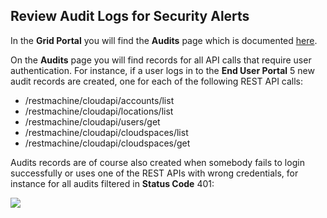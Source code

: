 ## Review Audit Logs for Security Alerts

In the **Grid Portal** you will find the **Audits** page which is documented [here](../../GridPortal/Audits/Audits.md).

On the **Audits** page you will find records for all API calls that require user authentication. For instance, if a user logs in to the **End User Portal** 5 new audit records are created, one for each of the following REST API calls:

- /restmachine/cloudapi/accounts/list
- /restmachine/cloudapi/locations/list
- /restmachine/cloudapi/users/get
- /restmachine/cloudapi/cloudspaces/list
- /restmachine/cloudapi/cloudspaces/get

Audits records are of course also created when somebody fails to login successfully or uses one of the REST APIs with wrong credentials, for instance for all audits filtered in **Status Code** 401:

![](401.png)
